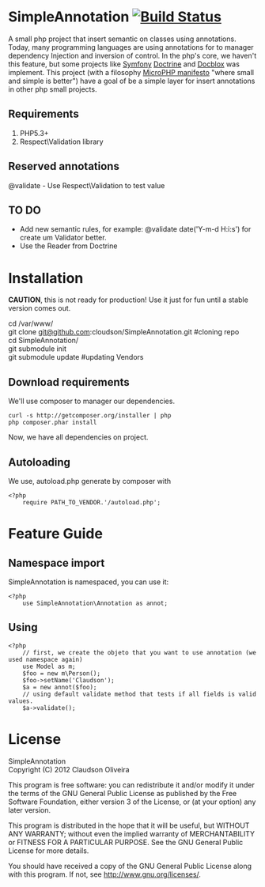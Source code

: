 SimpleAnnotation [![Build Status](https://secure.travis-ci.org/cloudson/SimpleAnnotation.png?branch=master)](http://travis-ci.org/cloudson/SimpleAnnotation)
==================

A small php project that insert semantic on classes using annotations.<br />
Today, many programming languages are using annotations for to manager dependency Injection and
inversion of control. In the php's core, we haven't this feature, but some projects like <a target="_blank" href="http://symfony.com/">Symfony</a> 
<a href="http://www.doctrine-project.org/" target="_blank">Doctrine</a> and <a href="http://www.docblox-project.org/" target="_blank">Docblox</a> was implement.
This project (with a filosophy <a href="http://microphp.org/" target="_blank">MicroPHP manifesto</a> "where small and simple is better") have a goal of
be a simple layer for insert annotations in other php small projects.

Requirements
-------

1. PHP5.3+
2. Respect\Validation library

Reserved annotations
-------
@validate - Use Respect\Validation to test value

TO DO
-------
- Add new semantic rules, for example: @validate date('Y-m-d H:i:s') for create um Validator better.
- Use the Reader from Doctrine 


Installation
============

**CAUTION**, this is not ready for production! Use it just for fun until a 
stable version comes out.

   cd /var/www/ <br />
   git clone git@github.com:cloudson/SimpleAnnotation.git #cloning repo <br />
   cd SimpleAnnotation/  <br />
   git submodule init  <br />
   git submodule update  #updating Vendors <br />

Download requirements
----------------------
We'll use composer to manager our dependencies. 

    curl -s http://getcomposer.org/installer | php
    php composer.phar install 

Now, we have all dependencies on project. 

Autoloading
-----------
We use, autoload.php generate by composer with
   
    <?php
        require PATH_TO_VENDOR.'/autoload.php';   

Feature Guide
=============

Namespace import
----------------

SimpleAnnotation is namespaced, you can use it:

    <?php 
        use SimpleAnnotation\Annotation as annot; 

Using
-----------------

    <?php 
        // first, we create the objeto that you want to use annotation (we used namespace again) 
        use Model as m; 
        $foo = new m\Person(); 
        $foo->setName('Claudson'); 
        $a = new annot($foo); 
        // using default validate method that tests if all fields is valid values. 
        $a->validate(); 
    
License
===============
SimpleAnnotation    
Copyright (C) 2012 Claudson Oliveira

This program is free software: you can redistribute it and/or modify
it under the terms of the GNU General Public License as published by
the Free Software Foundation, either version 3 of the License, or
(at your option) any later version.

This program is distributed in the hope that it will be useful,
but WITHOUT ANY WARRANTY; without even the implied warranty of
MERCHANTABILITY or FITNESS FOR A PARTICULAR PURPOSE.  See the
GNU General Public License for more details.

You should have received a copy of the GNU General Public License
along with this program.  If not, see <http://www.gnu.org/licenses/>.
